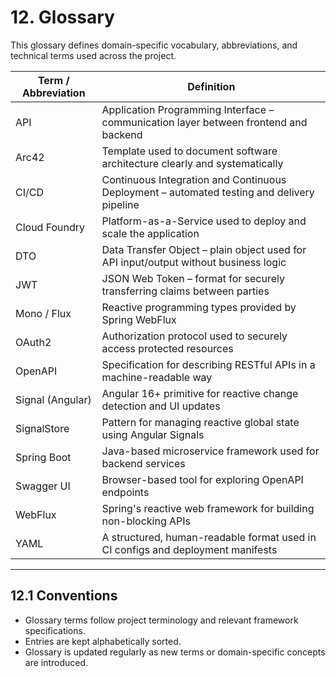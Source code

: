 # 12. Glossary

This glossary defines domain-specific vocabulary, abbreviations, and technical terms used across the project.

| Term / Abbreviation | Definition |
|---------------------|------------|
| API                 | Application Programming Interface – communication layer between frontend and backend |
| Arc42               | Template used to document software architecture clearly and systematically |
| CI/CD               | Continuous Integration and Continuous Deployment – automated testing and delivery pipeline |
| Cloud Foundry       | Platform-as-a-Service used to deploy and scale the application |
| DTO                 | Data Transfer Object – plain object used for API input/output without business logic |
| JWT                 | JSON Web Token – format for securely transferring claims between parties |
| Mono / Flux         | Reactive programming types provided by Spring WebFlux |
| OAuth2              | Authorization protocol used to securely access protected resources |
| OpenAPI             | Specification for describing RESTful APIs in a machine-readable way |
| Signal (Angular)    | Angular 16+ primitive for reactive change detection and UI updates |
| SignalStore         | Pattern for managing reactive global state using Angular Signals |
| Spring Boot         | Java-based microservice framework used for backend services |
| Swagger UI          | Browser-based tool for exploring OpenAPI endpoints |
| WebFlux             | Spring's reactive web framework for building non-blocking APIs |
| YAML                | A structured, human-readable format used in CI configs and deployment manifests |

---

## 12.1 Conventions

- Glossary terms follow project terminology and relevant framework specifications.
- Entries are kept alphabetically sorted.
- Glossary is updated regularly as new terms or domain-specific concepts are introduced.
